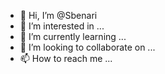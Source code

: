 - 👋 Hi, I’m @Sbenari
- 👀 I’m interested in ...
- 🌱 I’m currently learning ...
- 💞️ I’m looking to collaborate on ...
- 📫 How to reach me ...

<!---
Sbenari/Sbenari is a ✨ special ✨ repository because its `README.md` (this file) appears on your GitHub profile.
You can click the Preview link to take a look at your changes.
--->
